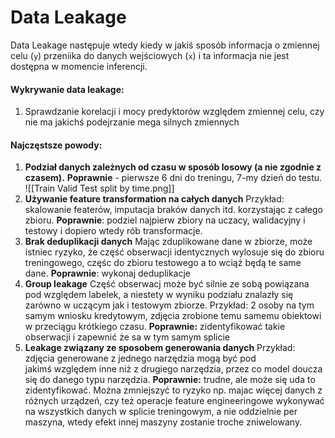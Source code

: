 # Data Leakage
Data Leakage następuje wtedy kiedy w jakiś sposób informacja o zmiennej celu (`y`) przeniika do danych wejściowych (`x`) i ta informacja nie jest dostępna w momencie inferencji.

#### Wykrywanie data leakage:
1. Sprawdzanie korelacji i mocy predyktorów względem zmiennej celu, czy nie ma jakichś podejrzanie mega silnych zmiennych

#### Najczęstsze powody:
1. **Podział danych zależnych od czasu w sposób losowy (a nie zgodnie z czasem).** 
   **Poprawnie** - pierwsze 6 dni do treningu, 7-my dzień do testu.
   ![[Train Valid Test split by time.png]]
2. **Używanie feature transformation na całych danych**
   Przykład: skalowanie featerów, imputacja braków danych itd. korzystając z całego zbioru.
   **Poprawnie**: podziel najpierw zbiory na uczacy, walidacyjny i testowy i dopiero wtedy rób transformacje.
3. **Brak deduplikacji danych**
   Mając zduplikowane dane w zbiorze, może istniec ryzyko, że część obserwacji identycznych wylosuje się do zbioru treningowego, częśc do zbioru testowego a to wciąż będą te same dane.
   **Poprawnie**: wykonaj deduplikacje
4. **Group leakage**
   Część obserwacj może być silnie ze sobą powiązana pod względem labelek, a niestety w wyniku podziału znalazły się zarówno w uczącym jak i testowym zbiorze.
   Przykład: 2 osoby na tym samym wniosku kredytowym, zdjęcia zrobione temu samemu obiektowi w przeciągu krótkiego czasu.
   **Poprawnie:** zidentyfikować takie obserwacji i zapewnić że sa w tym samym splicie
5. **Leakage związany ze sposobem generowania danych**
   Przykład: zdjęcia generowane z jednego narzędzia mogą być pod jakimś względem inne niż z drugiego narzędzia, przez co model doucza się do danego typu narzędzia. 
   **Poprawnie:** trudne, ale może się uda to zidentyfikować. Można zmniejszyć to ryzyko np. majac więcej danych z różnych urządzeń, czy też operacje feature engineeringowe wykonywać na wszystkich danych w splicie treningowym, a nie oddzielnie per maszyna, wtedy efekt innej maszyny zostanie troche zniwelowany.
